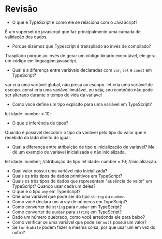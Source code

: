 # Revisão

- O que é TypeScript e como ele se relaciona com o JavaScript?

É um superset de javascript que faz principalmente uma camada de validação dos dados.

- Porque dizemos que Typescript é transpilado ao invés de compilado?

Traspilado porque ao invés de gerar um código binário executável, ele gera um código em linguagem javascript.

- Qual é a diferença entre variáveis ​​declaradas com `var`, `let` e `const` em TypeScript?

var cria uma variável global, não presa ao escopo.
let cria uma variável de escopo.
const cria uma variável imutável, ou seja, seu conteúdo não pode ser alterado durante o tempo de vida da variável

- Como você define um tipo explícito para uma variável em TypeScript?

let idade: number = 10;

- O que é inferência de tipos?

Quando é possível descobrir o tipo da variável pelo tipo do valor que é recebido do lado direito do igual.

- Qual a diferença entre atribuição de tipo e inicialização de variável? Me dê um exemplo de variável inicializada e não inicializada.

let idade: number; //atribuição de tipo
let idade: number = 10; //inicialização.


- Qual valor possui uma variável não inicializada?
- Quais os três tipos de dados primitivos em TypeScript?
- Quais os três tipos de dados que representam "ausência de valor" em TypeScript? Quando usar cada um deles?
- O que é o tipo `any` em TypeScript?
- Crie uma variável que pode ser do tipo `string` ou `number`.
- Como você declara um array de números em TypeScript?
- Como converter de `string` para `number` em TypeScript?
- Como converter de `number` para `string` em TypeScript?
- Dado um número quebrado, como você arredonda ele para baixo?
- Como verificar se uma variável que pode ser `null` possui um valor?
- Se `for` e `while` podem fazer a mesma coisa, por que usar um em vez do outro?

